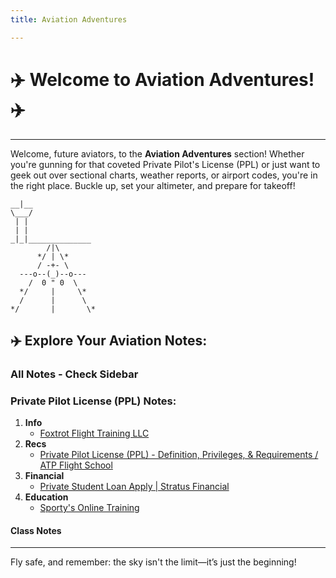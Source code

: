 ```yaml
---
title: Aviation Adventures

---
```


# ✈️ Welcome to Aviation Adventures! ✈️
___

Welcome, future aviators, to the **Aviation Adventures** section! Whether you're gunning for that coveted Private Pilot's License (PPL) or just want to geek out over sectional charts, weather reports, or airport codes, you're in the right place. Buckle up, set your altimeter, and prepare for takeoff!

```plaintext
__|__
\___/
 | |
 | |
_|_|______________
        /|\ 
      */ | \*
      / -+- \
  ---o--(_)--o---
    /  0 " 0  \
  */     |     \*
  /      |      \
*/       |       \*
```

## ✈️ Explore Your Aviation Notes:
### All Notes - Check Sidebar


### Private Pilot License (PPL) Notes:
1. **Info**
    - [Foxtrot Flight Training LLC](https://www.foxtrotflighttraining.com/)
2. **Recs**
    - [Private Pilot License (PPL) - Definition, Privileges, & Requirements / ATP Flight School](https://atpflightschool.com/become-a-pilot/flight-training/private-pilot-license.html)
3. **Financial**
    - [Private Student Loan Apply | Stratus Financial](https://stratus.finance/apply-pilot-student-loan/)
4. **Education** 
    - [Sporty's Online Training](https://courses.sportys.com/training/portal/course/PRIVATE/welcome)
#### Class Notes
---

Fly safe, and remember: the sky isn't the limit—it’s just the beginning!

